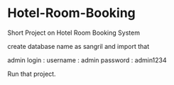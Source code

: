 # Hotel-Room-Booking
Short Project on Hotel Room Booking System

create database name as sangril and import that 

admin login :
username : admin
password : admin1234

Run that project.
